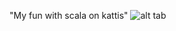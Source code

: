"My fun with scala on kattis" 
![alt tab](https://travis-ci.org/borozaurus/kattis.svg?branch=master)
